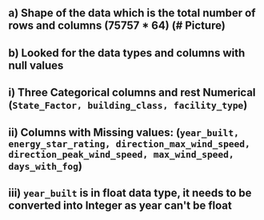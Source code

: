 ##    a) Shape of the data which is the total number of rows and columns (75757 * 64) (# Picture)
##    b) Looked for the data types and columns with null values
##        i) Three Categorical columns and rest Numerical (`State_Factor, building_class, facility_type`)
##        ii) Columns with Missing values: (`year_built, energy_star_rating, direction_max_wind_speed, direction_peak_wind_speed, max_wind_speed, days_with_fog`)
##        iii) `year_built` is in float data type, it needs to be converted into Integer as year can't be float